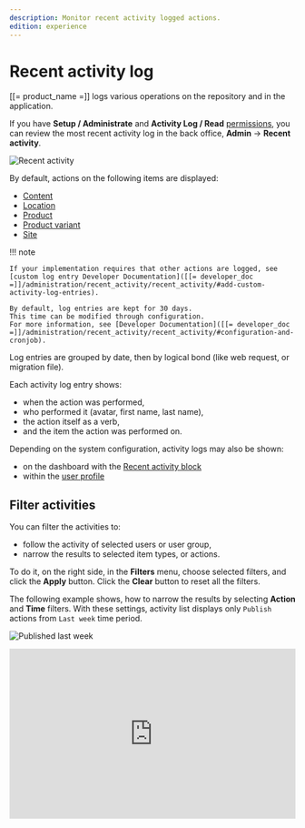 ```yaml
---
description: Monitor recent activity logged actions.
edition: experience
---
```


# Recent activity log

[[= product_name =]] logs various operations on the repository and in the application.

If you have **Setup / Administrate** and **Activity Log / Read** [permissions](permission_system.md), you can review the most recent activity log in  the back office, **Admin** -> **Recent activity**.

![Recent activity](recent_activity.png "Recent activity")

By default, actions on the following items are displayed:

- [Content](content_items.md)
- [Location](manage_locations_urls.md#content-locations)
- [Product](products.md)
- [Product variant](work_with_product_variants.md)
- [Site](work_with_sites.md)

!!! note

    If your implementation requires that other actions are logged, see [custom log entry Developer Documentation]([[= developer_doc =]]/administration/recent_activity/recent_activity/#add-custom-activity-log-entries).

    By default, log entries are kept for 30 days.
    This time can be modified through configuration.
    For more information, see [Developer Documentation]([[= developer_doc =]]/administration/recent_activity/recent_activity/#configuration-and-cronjob).

Log entries are grouped by date, then by logical bond (like web request, or migration file).

Each activity log entry shows:

- when the action was performed,
- who performed it (avatar, first name, last name),
- the action itself as a verb,
- and the item the action was performed on.

Depending on the system configuration, activity logs may also be shown:

- on the dashboard with the [Recent activity block](dashboard_block_reference.md#recent-activity-block)
- within the [user profile](get_started.md#view-and-edit-user-profile)

## Filter activities

You can filter the activities to:

* follow the activity of selected users or user group,
* narrow the results to selected item types, or actions.

To do it, on the right side, in the **Filters** menu, choose selected filters, and click the **Apply** button.
Click the **Clear** button to reset all the filters.

The following example shows, how to narrow the results by selecting **Action** and **Time** filters.
With these settings, activity list displays only `Publish` actions from `Last week` time period.

![Published last week](recent_activity_filters.png "Published last week filter set")

<!--ARCADE EMBED START--><div style="position: relative; padding-bottom: calc(51.27314814814815% + 41px); height: 0; width: 100%;"><iframe src="https://demo.arcade.software/IAJrEyQUizSxnei6kSis?embed&embed_mobile=tab&embed_desktop=inline&show_copy_link=true" title="Recent activity" frameborder="0" loading="lazy" webkitallowfullscreen mozallowfullscreen allowfullscreen allow="clipboard-write" style="position: absolute; top: 0; left: 0; width: 100%; height: 100%; color-scheme: light;" ></iframe></div><!--ARCADE EMBED END-->
